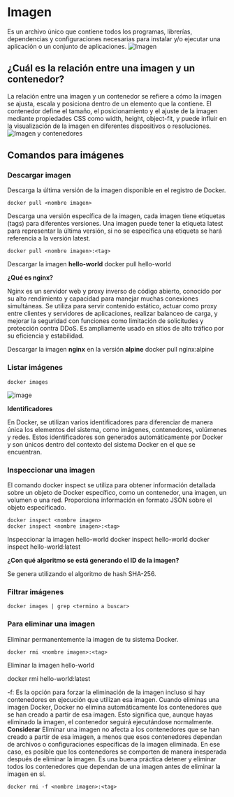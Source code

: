 # Imagen
Es un archivo único que contiene todos los programas, librerías, dependencias y configuraciones necesarias para instalar y/o ejecutar una aplicación o un conjunto de aplicaciones.
![Imagen](img/imagen.PNG)


## ¿Cuál es la relación entre una imagen y un contenedor? 

La relación entre una imagen y un contenedor se refiere a cómo la imagen se ajusta, escala y posiciona dentro de un elemento que la contiene. El contenedor define el tamaño, el posicionamiento y el ajuste de la imagen mediante propiedades CSS como width, height, object-fit, y puede influir en la visualización de la imagen en diferentes dispositivos o resoluciones.
![Imagen y contenedores](img/imagenContenedores.JPG)
## Comandos para imágenes

### Descargar imagen
Descarga la última versión de la imagen disponible en el registro de Docker.

```
docker pull <nombre imagen> 
```

Descarga una versión específica de la imagen, cada imagen tiene etiquetas (tags) para diferentes versiones.
Una imagen puede tener la etiqueta latest para representar la última versión, si no se especifica una etiqueta se hará referencia a la versión latest.

```
docker pull <nombre imagen>:<tag>
```

Descargar la imagen **hello-world**
docker pull hello-world

**¿Qué es nginx?**

Nginx es un servidor web y proxy inverso de código abierto, conocido por su alto rendimiento y capacidad para manejar muchas conexiones simultáneas. Se utiliza para servir contenido estático, actuar como proxy entre clientes y servidores de aplicaciones, realizar balanceo de carga, y mejorar la seguridad con funciones como limitación de solicitudes y protección contra DDoS. Es ampliamente usado en sitios de alto tráfico por su eficiencia y estabilidad.

Descargar la imagen  **nginx** en la versión **alpine**
docker pull nginx:alpine

### Listar imágenes

```
docker images
```

![image](https://github.com/user-attachments/assets/c3341bc3-7df6-4078-8303-b16a8d8bcfec)


**Identificadores**

En Docker, se utilizan varios identificadores para diferenciar de manera única los elementos del sistema, como imágenes, contenedores, volúmenes y redes. Estos identificadores son generados automáticamente por Docker y son únicos dentro del contexto del sistema Docker en el que se encuentran. 

### Inspeccionar una imagen

El comando docker inspect se utiliza para obtener información detallada sobre un objeto de Docker específico, como un contenedor, una imagen, un volumen o una red.  Proporciona información en formato JSON sobre el objeto especificado.

```
docker inspect <nombre imagen>
docker inspect <nombre imagen>:<tag>
```

Inspeccionar la imagen hello-world 
docker inspect hello-world
docker inspect hello-world:latest


**¿Con qué algoritmo se está generando el ID de la imagen?**

Se genera utilizando el algoritmo de hash SHA-256.

### Filtrar imágenes

```
docker images | grep <termino a buscar>

```

### Para eliminar una imagen
Eliminar permanentemente la imagen de tu sistema Docker.

```
docker rmi <nombre imagen>:<tag>
```

Eliminar la imagen hello-world 

docker rmi hello-world:latest

-f: Es la opción para forzar la eliminación de la imagen incluso si hay contenedores en ejecución que utilizan esa imagen.
Cuando eliminas una imagen Docker, Docker no elimina automáticamente los contenedores que se han creado a partir de esa imagen. Esto significa que, aunque hayas eliminado la imagen, el contenedor seguirá ejecutándose normalmente.  
**Considerar**
Eliminar una imagen no afecta a los contenedores que se han creado a partir de esa imagen, a menos que esos contenedores dependan de archivos o configuraciones específicas de la imagen eliminada. En ese caso, es posible que los contenedores se comporten de manera inesperada después de eliminar la imagen.
Es una buena práctica detener y eliminar todos los contenedores que dependan de una imagen antes de eliminar la imagen en sí.

```
docker rmi -f <nombre imagen>:<tag>
```

